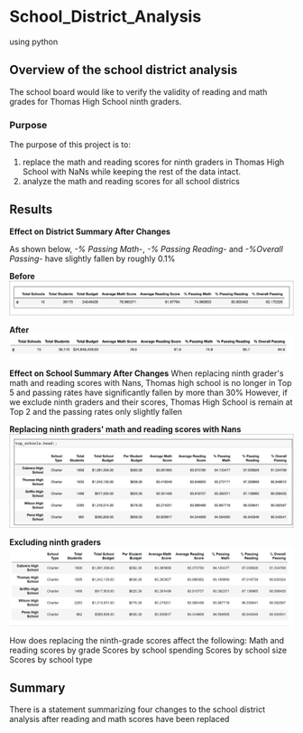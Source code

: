 # School_District_Analysis
using python

## Overview of the school district analysis
The school board would like to verify the validity of reading and math grades for Thomas High School ninth graders.
### Purpose
The purpose of this project is to:
  1. replace the math and reading scores for ninth graders in Thomas High School with NaNs while keeping the rest of the data intact.
  2. analyze the math and reading scores for all school districs


## Results
**Effect on District Summary After Changes**

As shown below, *-% Passing Math*-, *-% Passing Reading*- and *-%Overall Passing*- have slightly fallen by roughly 0.1%

**Before**
![](Resources/district_summary_before.png)

**After**
![](Resources/district_summary_after.png)

**Effect on School Summary After Changes**
When replacing ninth grader's math and reading scores with Nans, Thomas high school is no longer in Top 5 and passing rates have significantly fallen by more than 30%
However, if we exclude ninth graders and their scores, Thomas High School is remain at Top 2 and the passing rates only slightly fallen

**Replacing ninth graders' math and reading scores with Nans**
![](Resources/school_summary_before.png)

**Excluding ninth graders**
![](Resources/school_summary_after.png)

How does replacing the ninth-grade scores affect the following:
Math and reading scores by grade
Scores by school spending
Scores by school size
Scores by school type

## Summary 
There is a statement summarizing four changes to the school district analysis after reading and math scores have been replaced
